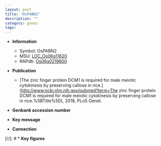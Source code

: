 ```yaml
---
layout: post
title: "OsPABN2"
description: ""
category: genes
tags: 
---
```


* **Information**  
    + Symbol: OsPABN2  
    + MSU: [LOC_Os06g11620](http://rice.uga.edu/cgi-bin/ORF_infopage.cgi?orf=LOC_Os06g11620)  
    + RAPdb: [Os06g0219600](http://rapdb.dna.affrc.go.jp/viewer/gbrowse_details/irgsp1?name=Os06g0219600)  

* **Publication**  
    + [The zinc finger protein DCM1 is required for male meiotic cytokinesis by preserving callose in rice.](http://www.ncbi.nlm.nih.gov/pubmed?term=The zinc finger protein DCM1 is required for male meiotic cytokinesis by preserving callose in rice.%5BTitle%5D), 2018, PLoS Genet.

* **Genbank accession number**  

* **Key message**  

* **Connection**  

[//]: # * **Key figures**  



